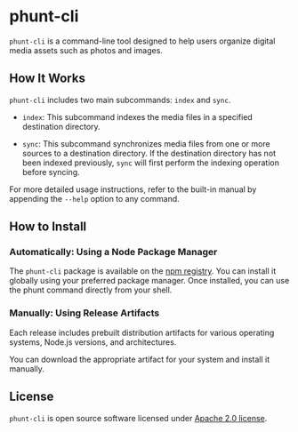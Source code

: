 # phunt-cli

`phunt-cli` is a command-line tool designed to help users organize digital media assets such as photos and images.

## How It Works

`phunt-cli` includes two main subcommands: `index` and `sync`.

- `index`: This subcommand indexes the media files in a specified destination directory.

- `sync`: This subcommand synchronizes media files from one or more sources to a destination directory. If the
  destination directory has not been indexed previously, `sync` will first perform the indexing operation before
  syncing.

For more detailed usage instructions, refer to the built-in manual by appending the `--help` option to any command.

## How to Install

### Automatically: Using a Node Package Manager

The `phunt-cli` package is available on the [npm registry](https://www.npmjs.com/). You can install it globally using
your preferred package manager. Once installed, you can use the phunt command directly from your shell.

### Manually: Using Release Artifacts

Each release includes prebuilt distribution artifacts for various operating systems, Node.js versions, and
architectures.

You can download the appropriate artifact for your system and install it manually.

## License

`phunt-cli` is open source software licensed under [Apache 2.0 license](http://www.apache.org/licenses/LICENSE-2.0).
